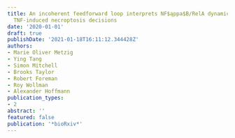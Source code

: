 ```yaml
---
title: An incoherent feedforward loop interprets NF$ąppa$B/RelA dynamics to determine
  TNF-induced necroptosis decisions
date: '2020-01-01'
draft: true
publishDate: '2021-01-18T16:11:12.344428Z'
authors:
- Marie Oliver Metzig
- Ying Tang
- Simon Mitchell
- Brooks Taylor
- Robert Foreman
- Roy Wollman
- Alexander Hoffmann
publication_types:
- 2
abstract: ''
featured: false
publication: '*bioRxiv*'
---
```


